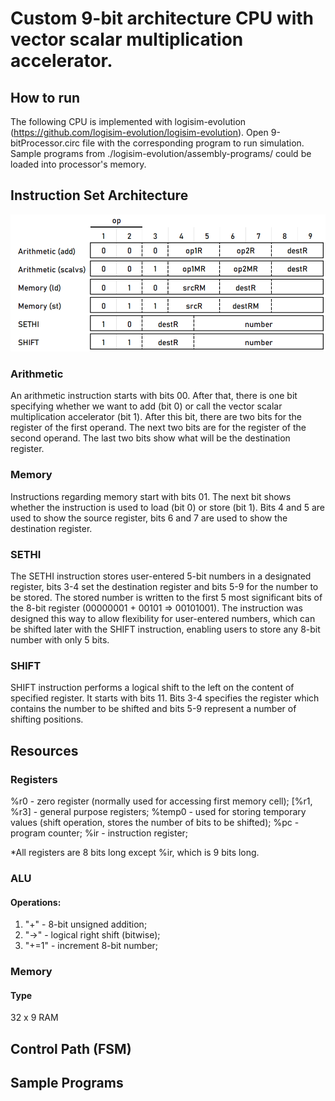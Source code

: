 # Custom 9-bit architecture CPU with vector scalar multiplication accelerator.

## How to run

The following CPU is implemented with logisim-evolution (https://github.com/logisim-evolution/logisim-evolution). Open 9-bitProcessor.circ file with the corresponding program to run simulation.
Sample programs from ./logisim-evolution/assembly-programs/ could be loaded into processor's memory. 

## Instruction Set Architecture

![Instruction Set Architectures](./images/ISA.png)

### Arithmetic
An arithmetic instruction starts with bits 00. After that, there is one bit specifying whether we want to add (bit 0) or call the vector scalar multiplication accelerator (bit 1). After this bit, there are two bits for the register of the first operand. The next two bits are for the register of the second operand. The last two bits show what will be the destination register. 

### Memory
Instructions regarding memory start with bits 01. The next bit shows whether the instruction is used to load (bit 0) or store (bit 1). Bits 4 and 5 are used to show the source register, bits 6 and 7 are used to show the destination register.

### SETHI
The SETHI instruction stores user-entered 5-bit numbers in a designated register, bits 3-4 set the destination register and bits 5-9 for the number to be stored. The stored number is written to the first 5 most significant bits of the 8-bit register (00000001 + 00101 => 00101001). The instruction was designed this way to allow flexibility for user-entered numbers, which can be shifted later with the SHIFT instruction, enabling users to store any 8-bit number with only 5 bits.

### SHIFT
SHIFT instruction performs a logical shift to the left on the content of specified register. It starts with bits 11. Bits 3-4 specifies the register which contains the number to be shifted and bits 5-9 represent a number of shifting positions.

## Resources

### Registers

%r0 - zero register (normally used for accessing first memory cell);
[%r1, %r3] - general purpose registers;
%temp0 - used for storing temporary values (shift operation, stores the number of bits to be shifted); 
%pc - program counter;
%ir - instruction register;

*All registers are 8 bits long except %ir, which is 9 bits long.  

### ALU

#### Operations: 

1. "+" - 8-bit unsigned addition;
2. "->" - logical right shift (bitwise);
3. "+=1" - increment 8-bit number;

### Memory

#### Type

32 x 9 RAM

## Control Path (FSM)

## Sample Programs


